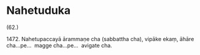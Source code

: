 # Nahetuduka

(62.)

1472\. Nahetupaccayā ārammaṇe cha (sabbattha cha), vipāke ekaṃ, āhāre cha…pe…  magge cha…pe…  avigate cha.
